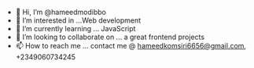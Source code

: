 - 👋 Hi, I’m @hameedmodibbo
- 👀 I’m interested in ...Web development
- 🌱 I’m currently learning ... JavaScript
- 💞️ I’m looking to collaborate on ... a  great frontend projects
- 📫 How to reach me ... contact me @ hameedkomsiri6656@gmail.com, +2349060734245

<!---
hameedmodibbo/hameedmodibbo is a ✨ special ✨ repository